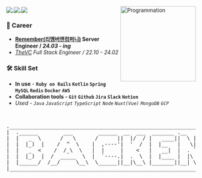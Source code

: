 <img align="right" src="https://github.com/hoonloper/hoonloper/assets/78959175/3ffd7f10-01a5-447c-9aae-41dcdafab0f7" alt="Programmation" width="200" />

<div>
<a href="https://github.com/anuraghazra/github-readme-stats">
  <img align="center" src="https://komarev.com/ghpvc/?username=yonghoon-jung&color=blueviolet&" />
</a>
  
<a href="https://blog.naver.com/electron98">
  <img align="center" src="https://img.shields.io/badge/Tech Blog-03C75A?logo=Naver&logoColor=white" />
</a>

<a href="https://www.linkedin.com/in/%EC%9A%A9%ED%9B%88-%EC%A0%95-b8a538246/">
  <img align="center" src="https://img.shields.io/badge/Linked In-0A66C2?logo=LinkedIn&logoColor=white" />
</a>
</div>


### 💼 Career
- **[Remember(리멤버앤컴퍼니)](https://corp.remember.co.kr/) Server Engineer / _24.03 - ing_**
- _[TheVC](https://thevc.kr/) Full Stack Engineer / 22.10 - 24.02_

### 🛠️ Skill Set
- **In use** - **`Ruby on Rails` `Kotlin` `Spring` `MySQL` `Redis` `Docker` `AWS`**
- **Collaboration tools - `Git` `Github` `Jira` `Slack` `Notion`**
- _Used - `Java` `JavaScript` `TypeScript` `Node` `Nuxt(Vue)` `MongoDB` `GCP`_


<br>
<pre>
._______________________________________________________________________________.
|  .______        ___        ______  __  ___  _______ .__   __.  _______        |
|  |   _  \      /   \      /      ||  |/  / |   ____||  \ |  | |       \       |
|  |  |_)  |    /  ^  \    |  ,----'|  '  /  |  |__   |   \|  | |  .--.  |      |
|  |   _  <    /  /_\  \   |  |     |    <   |   __|  |  . `  | |  |  |  |      |
|  |  |_)  |  /  _____  \  |  `----.|  .  \  |  |____ |  |\   | |  '--'  | __   |
|  |______/  /__/     \__\  \______||__|\__\ |_______||__| \__| |_______/ (__)  |
|_______________________________________________________________________________|

</pre>



<!--
 ____                         __                            __     
/\  _`\                      /\ \                          /\ \    
\ \ \L\ \     __       ___   \ \ \/'\       __     ___     \_\ \   
 \ \  _ <'  /'__`\    /'___\  \ \ , <     /'__`\ /' _ `\   /'_` \  
  \ \ \L\ \/\ \L\.\_ /\ \__/   \ \ \\`\  /\  __/ /\ \/\ \ /\ \L\ \ 
   \ \____/\ \__/.\_\\ \____\   \ \_\ \_\\ \____\\ \_\ \_\\ \___,_\
    \/___/  \/__/\/_/ \/____/    \/_/\/_/ \/____/ \/_/\/_/ \/__,_ /
-->
